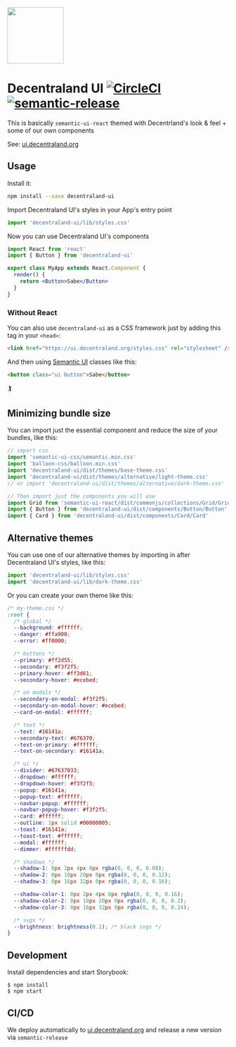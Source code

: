 <img src="https://ui.decentraland.org/decentraland_256x256.png" height="128" width="128" />

# Decentraland UI [![CircleCI](https://circleci.com/gh/decentraland/ui.svg?style=svg)](https://circleci.com/gh/decentraland/ui) [![semantic-release](https://img.shields.io/badge/%20%20%F0%9F%93%A6%F0%9F%9A%80-semantic--release-e10079.svg)](https://github.com/semantic-release/semantic-release)

This is basically `semantic-ui-react` themed with Decentrland's look & feel + some of our own components

See: [ui.decentraland.org](https://ui.decentraland.org)

## Usage

Install it:

```bash
npm install --save decentraland-ui
```

Import Decentraland UI's styles in your App's entry point

```jsx
import 'decentraland-ui/lib/styles.css'
```

Now you can use Decentraland UI's components

```jsx
import React from 'react'
import { Button } from 'decentraland-ui'

export class MyApp extends React.Component {
  render() {
    return <Button>Sabe</Button>
  }
}
```

### Without React

You can also use `decentraland-ui` as a CSS framework just by adding this tag in your `<head>`:

```html
<link href="https://ui.decentraland.org/styles.css" rel="stylesheet" />
```

And then using [Semantic UI](https://semantic-ui.com/) classes like this:

```html
<button class="ui button">Sabe</button>
```

🏌

## Minimizing bundle size

You can import just the essential component and reduce the size of your bundles, like this:

```jsx
// import css
import 'semantic-ui-css/semantic.min.css'
import 'balloon-css/balloon.min.css'
import 'decentraland-ui/dist/themes/base-theme.css'
import 'decentraland-ui/dist/themes/alternative/light-theme.css'
// or import 'decentraland-ui/dist/themes/alternative/dark-theme.css'

// Then import just the components you will use
import Grid from 'semantic-ui-react/dist/commonjs/collections/Grid/Grid'
import { Button } from 'decentraland-ui/dist/components/Button/Button'
import { Card } from 'decentraland-ui/dist/components/Card/Card'
```

## Alternative themes

You can use one of our alternative themes by importing in after Decentraland UI's styles, like this:

```jsx
import 'decentraland-ui/lib/styles.css'
import 'decentraland-ui/lib/dark-theme.css'
```

Or you can create your own theme like this:

```css
/* my-theme.css */
:root {
  /* global */
  --background: #ffffff;
  --danger: #ffa900;
  --error: #ff0000;

  /* buttons */
  --primary: #ff2d55;
  --secondary: #f3f2f5;
  --primary-hover: #ff3d61;
  --secondary-hover: #ecebed;

  /* on modals */
  --secondary-on-modal: #f3f2f5;
  --secondary-on-modal-hover: #ecebed;
  --card-on-modal: #ffffff;

  /* text */
  --text: #16141a;
  --secondary-text: #676370;
  --text-on-primary: #ffffff;
  --text-on-secondary: #16141a;

  /* ui */
  --divider: #67637033;
  --dropdown: #ffffff;
  --dropdown-hover: #f3f2f5;
  --popup: #16141a;
  --popup-text: #ffffff;
  --navbar-popup: #ffffff;
  --navbar-popup-hover: #f3f2f5;
  --card: #ffffff;
  --outline: 1px solid #00000005;
  --toast: #16141a;
  --toast-text: #ffffff;
  --modal: #ffffff;
  --dimmer: #ffffffdd;

  /* shadows */
  --shadow-1: 0px 2px 4px 0px rgba(0, 0, 0, 0.08);
  --shadow-2: 0px 10px 20px 0px rgba(0, 0, 0, 0.12);
  --shadow-3: 0px 16px 32px 0px rgba(0, 0, 0, 0.16);

  --shadow-color-1: 0px 2px 4px 0px rgba(0, 0, 0, 0.16);
  --shadow-color-2: 0px 10px 20px 0px rgba(0, 0, 0, 0.2);
  --shadow-color-3: 0px 16px 32px 0px rgba(0, 0, 0, 0.24);

  /* svgs */
  --brightness: brightness(0.1); /* black svgs */
}
```

## Development

Install dependencies and start Storybook:

```
$ npm install
$ npm start
```

## CI/CD

We deploy automatically to [ui.decentraland.org](https://ui.decentraland.org) and release a new version via `semantic-release`
